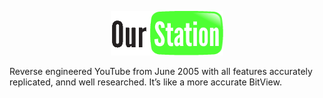 <p align="center">
  <img src="ourstation.gif">
</p>
Reverse engineered YouTube from June 2005 with all features accurately replicated, annd well researched.
It’s like a more accurate BitView.
